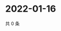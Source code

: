 # 2022-01-16

共 0 条

<!-- BEGIN WEIBO -->
<!-- 最后更新时间 Sun Jan 16 2022 21:13:10 GMT+0800 (China Standard Time) -->

<!-- END WEIBO -->
